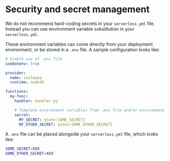# Security and secret management

We do not recommend hard-coding secrets in your `serverless.yml` file. Instead you can use environment variable substitution in your `serverless.yml`.

These environment variables can come directly from your deployment environment, or be stored in a `.env` file. A sample configuration looks like:

```yml
# Enable use of .env file
useDotenv: true

provider:
  name: scaleway
  runtime: node16

functions:
  my-func:
    handler: handler.py

    # Template environment variables from .env file and/or environment variables
    secret:
      MY_SECRET: ${env:SOME_SECRET}
      MY_OTHER_SECRET: ${env:SOME_OTHER_SECRET}
```

A `.env` file can be placed alongside your `serverless.yml` file, which looks like:

```bash
SOME_SECRET=XXX
SOME_OTHER_SECRET=XXX
```
